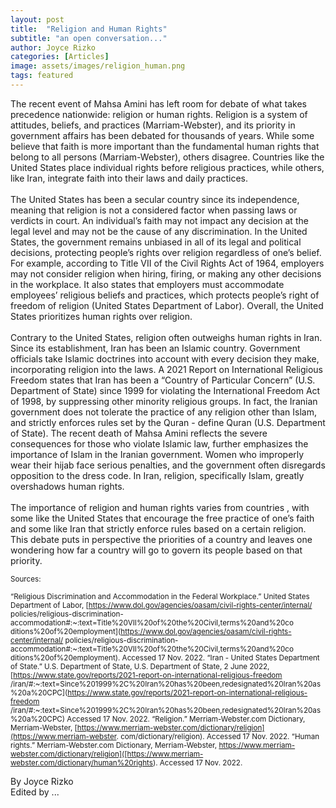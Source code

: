 ```yaml
---
layout: post
title:  "Religion and Human Rights"
subtitle: "an open conversation..."
author: Joyce Rizko
categories: [Articles]
image: assets/images/religion_human.png
tags: featured
---
```


   The recent event of Mahsa Amini has left room for debate of what takes precedence nationwide: religion or human rights. Religion is a system of attitudes, beliefs, and practices (Marriam-Webster), and its priority in government affairs has been debated for thousands of years. While some believe that faith is more important than the fundamental human rights that belong to all persons (Marriam-Webster), others disagree. Countries like the United States place individual rights before religious practices, while others, like Iran, integrate faith into their laws and daily practices.  
  <br />
      The United States has been a secular country since its independence, meaning that religion is not a considered factor when passing laws or verdicts in court. An individual’s faith may not impact any decision at the legal level and may not be the cause of any discrimination. In the United States, the government remains unbiased in all of its legal and political decisions, protecting people’s rights over religion regardless of one’s belief. For example, according to Title VII of the Civil Rights Act of 1964, employers may not consider religion when hiring, firing, or making any other decisions in the workplace. It also states that employers must accommodate employees’ religious beliefs and practices, which protects people’s right of freedom of religion (United States Department of Labor). Overall, the United States prioritizes human rights over religion.  
  <br />
      Contrary to the United States, religion often outweighs human rights in Iran.  Since its establishment, Iran has been an Islamic country. Government officials take Islamic doctrines into account with every decision they make, incorporating religion into the laws. A 2021 Report on International Religious Freedom states that Iran has been a “Country of Particular Concern” (U.S. Department of State) since 1999 for violating the International Freedom Act of 1998, by suppressing other minority religious groups. In fact, the Iranian government does not tolerate the practice of any religion other than Islam, and strictly enforces rules set by the Quran - define Quran (U.S. Department of State). The recent death of Mahsa Amini reflects the severe consequences for those who violate Islamic law, further emphasizes the importance of Islam in the Iranian government. Women who improperly wear their hijab face serious penalties, and the government often disregards opposition to the dress code. In Iran, religion, specifically Islam, greatly overshadows human rights.  
<br />
      The importance of religion and human rights varies from countries , with some like the United States that encourage the free practice of one’s faith and some like Iran that strictly enforce rules based on a certain religion. This debate puts in perspective the priorities of a country and leaves one wondering how far a country will go to govern its people based on that priority.

<small> Sources: </small>

<small> “Religious Discrimination and Accommodation in the Federal Workplace.” United States Department of Labor, [https://www.dol.gov/agencies/oasam/civil-rights-center/internal/ policies/religious-discrimination-accommodation#:~:text=Title%20VII%20of%20the%20Civil,terms%20and%20co ditions%20of%20employment](https://www.dol.gov/agencies/oasam/civil-rights-center/internal/ policies/religious-discrimination-accommodation#:~:text=Title%20VII%20of%20the%20Civil,terms%20and%20co ditions%20of%20employment). Accessed 17 Nov. 2022.  </small>
<small> “Iran - United States Department of State.” U.S. Department of State, U.S. Department of State, 2 June 2022, [https://www.state.gov/reports/2021-report-on-international-religious-freedom /iran/#:~:text=Since%201999%2C%20Iran%20has%20been,redesignated%20Iran%20as%20a%20CPC](https://www.state.gov/reports/2021-report-on-international-religious-freedom /iran/#:~:text=Since%201999%2C%20Iran%20has%20been,redesignated%20Iran%20as%20a%20CPC) Accessed 17 Nov. 2022.  </small>
<small> “Religion.” Merriam-Webster.com Dictionary, Merriam-Webster, [https://www.merriam-webster.com/dictionary/religion](https://www.merriam-webster. com/dictionary/religion). Accessed 17 Nov. 2022.  </small>
<small> “Human rights.” Merriam-Webster.com Dictionary, Merriam-Webster,  [https://www.merriam-webster.com/dictionary/religion]([https://www.merriam- webster.com/dictionary/human%20rights](https://www.merriam-webster.com/dictionary/religion)). Accessed 17 Nov. 2022. </small>


By Joyce Rizko  
Edited by ...
